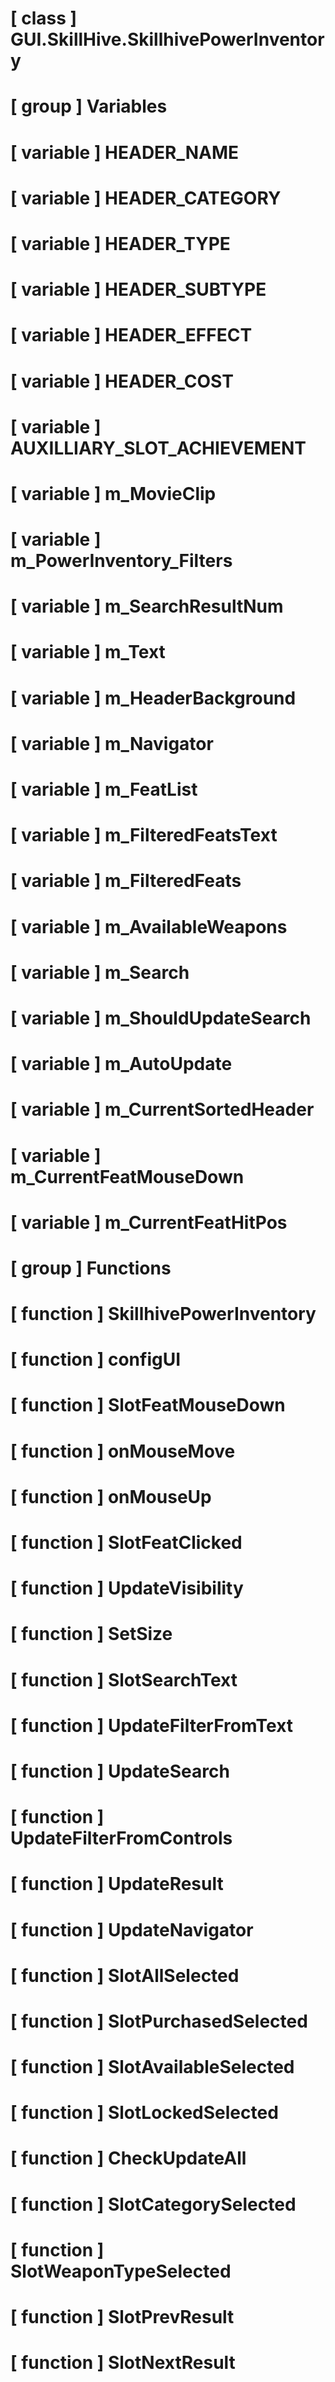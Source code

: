 # [ class ] GUI.SkillHive.SkillhivePowerInventory

# [ group ] Variables

# [ variable ] HEADER_NAME

# [ variable ] HEADER_CATEGORY

# [ variable ] HEADER_TYPE

# [ variable ] HEADER_SUBTYPE

# [ variable ] HEADER_EFFECT

# [ variable ] HEADER_COST

# [ variable ] AUXILLIARY_SLOT_ACHIEVEMENT

# [ variable ] m_MovieClip

# [ variable ] m_PowerInventory_Filters

# [ variable ] m_SearchResultNum

# [ variable ] m_Text

# [ variable ] m_HeaderBackground

# [ variable ] m_Navigator

# [ variable ] m_FeatList

# [ variable ] m_FilteredFeatsText

# [ variable ] m_FilteredFeats

# [ variable ] m_AvailableWeapons

# [ variable ] m_Search

# [ variable ] m_ShouldUpdateSearch

# [ variable ] m_AutoUpdate

# [ variable ] m_CurrentSortedHeader

# [ variable ] m_CurrentFeatMouseDown

# [ variable ] m_CurrentFeatHitPos

# [ group ] Functions

# [ function ] SkillhivePowerInventory

# [ function ] configUI

# [ function ] SlotFeatMouseDown

# [ function ] onMouseMove

# [ function ] onMouseUp

# [ function ] SlotFeatClicked

# [ function ] UpdateVisibility

# [ function ] SetSize

# [ function ] SlotSearchText

# [ function ] UpdateFilterFromText

# [ function ] UpdateSearch

# [ function ] UpdateFilterFromControls

# [ function ] UpdateResult

# [ function ] UpdateNavigator

# [ function ] SlotAllSelected

# [ function ] SlotPurchasedSelected

# [ function ] SlotAvailableSelected

# [ function ] SlotLockedSelected

# [ function ] CheckUpdateAll

# [ function ] SlotCategorySelected

# [ function ] SlotWeaponTypeSelected

# [ function ] SlotPrevResult

# [ function ] SlotNextResult

